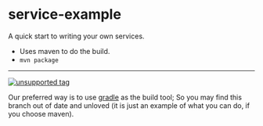 # service-example
A quick start to writing your own services.

* Uses maven to do the build.
* `mvn package`

----

[![unsupported tag](https://img.shields.io/badge/danger-unsupported-red?style=for-the-badge)]() 

Our preferred way is to use [gradle](https://github.com/adaptris/interlok-custom-component-example/tree/gradle) as the build tool; So you may find this branch out of date and unloved (it is just an example of what you can do, if you choose maven).
